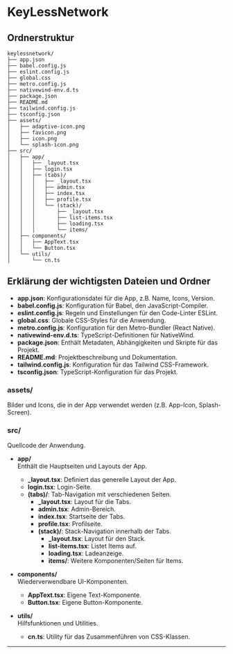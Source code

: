 # KeyLessNetwork

## Ordnerstruktur

```
keylessnetwork/
├── app.json
├── babel.config.js
├── eslint.config.js
├── global.css
├── metro.config.js
├── nativewind-env.d.ts
├── package.json
├── README.md
├── tailwind.config.js
├── tsconfig.json
├── assets/
│   ├── adaptive-icon.png
│   ├── favicon.png
│   ├── icon.png
│   └── splash-icon.png
├── src/
│   ├── app/
│   │   ├── _layout.tsx
│   │   ├── login.tsx
│   │   ├── (tabs)/
│   │   │   ├── _layout.tsx
│   │   │   ├── admin.tsx
│   │   │   ├── index.tsx
│   │   │   ├── profile.tsx
│   │   │   └── (stack)/
│   │   │       ├── _layout.tsx
│   │   │       ├── list-items.tsx
│   │   │       ├── loading.tsx
│   │   │       └── items/
│   ├── components/
│   │   ├── AppText.tsx
│   │   └── Button.tsx
│   └── utils/
│       └── cn.ts
```

## Erklärung der wichtigsten Dateien und Ordner

- **app.json**: Konfigurationsdatei für die App, z.B. Name, Icons, Version.
- **babel.config.js**: Konfiguration für Babel, den JavaScript-Compiler.
- **eslint.config.js**: Regeln und Einstellungen für den Code-Linter ESLint.
- **global.css**: Globale CSS-Styles für die Anwendung.
- **metro.config.js**: Konfiguration für den Metro-Bundler (React Native).
- **nativewind-env.d.ts**: TypeScript-Definitionen für NativeWind.
- **package.json**: Enthält Metadaten, Abhängigkeiten und Skripte für das Projekt.
- **README.md**: Projektbeschreibung und Dokumentation.
- **tailwind.config.js**: Konfiguration für das Tailwind CSS-Framework.
- **tsconfig.json**: TypeScript-Konfiguration für das Projekt.

### assets/
Bilder und Icons, die in der App verwendet werden (z.B. App-Icon, Splash-Screen).

### src/
Quellcode der Anwendung.

- **app/**  
  Enthält die Hauptseiten und Layouts der App.
  - **_layout.tsx**: Definiert das generelle Layout der App.
  - **login.tsx**: Login-Seite.
  - **(tabs)/**: Tab-Navigation mit verschiedenen Seiten.
    - **_layout.tsx**: Layout für die Tabs.
    - **admin.tsx**: Admin-Bereich.
    - **index.tsx**: Startseite der Tabs.
    - **profile.tsx**: Profilseite.
    - **(stack)/**: Stack-Navigation innerhalb der Tabs.
      - **_layout.tsx**: Layout für den Stack.
      - **list-items.tsx**: Listet Items auf.
      - **loading.tsx**: Ladeanzeige.
      - **items/**: Weitere Komponenten/Seiten für Items.

- **components/**  
  Wiederverwendbare UI-Komponenten.
  - **AppText.tsx**: Eigene Text-Komponente.
  - **Button.tsx**: Eigene Button-Komponente.

- **utils/**  
  Hilfsfunktionen und Utilities.
  - **cn.ts**: Utility für das Zusammenführen von CSS-Klassen.

---
